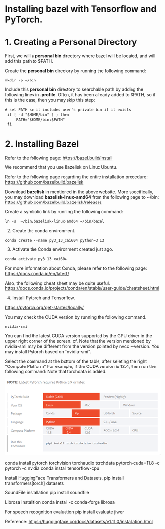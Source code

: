 # Installing bazel with Tensorflow and PyTorch.

# 1. Creating a Personal Directory
First, we will a **personal bin** directory where bazel will be located, and will add this path to $PATH.

Create the **personal bin** directory by running the following command:
```
mkdir -p ~/bin
```
Include this **personal bin** directory to searchable path by adding the following lines in **.profile**. 
Often, it has been already added to $PATH, so if this is the case, then you may skip this step:
```
# set PATH so it includes user's private bin if it exists
 if [ -d "$HOME/bin" ] ; then
     PATH="$HOME/bin:$PATH"
 fi
```

# 2. Installing Bazel
Refer to the following page:
https://bazel.build/install

We recommend that you use Bazelisk on Linux Ubuntu.

Refer to the following page regarding the entire installation procedure:
https://github.com/bazelbuild/bazelisk


Download  **bazelisk** in mentioned in the above website.
More specifically, you may download **bazelisk-linux-amd64** from the following page to ~/bin:
https://github.com/bazelbuild/bazelisk/releases

Create a symbolic link by running the following command:
```
ln -s  ~/bin/bazelisk-linux-amd64 ~/bin/bazel
```






2. Create the conda environment. 

```
conda create --name py3_13_xai604 python=3.13
```

3. Activate the Conda environment created just ago.

```
conda activate py3_13_xai604
```

For more information about Conda, please refer to the following page:
https://docs.conda.io/en/latest/


Also, the following cheat sheet may be quite useful.
https://docs.conda.io/projects/conda/en/stable/user-guide/cheatsheet.html


4. Install Pytorch and Tensorflow.

https://pytorch.org/get-started/locally/ 

You may check the CUDA version by running the following command.
```
nvidia-smi
```
You can find the latest CUDA version supported by the GPU driver in the upper right corner of the screen.
cf. Note that the version mentioned by nvidia-smi may be different from the version pointed by nvcc --version. You may install Pytorch based on "nvidia-smi".

Select the command at the bottom of the table, after seleting the right "Compute Platform" For example, if the CUDA version is 12.4, then run the following command: Note that torchdata is added.


<img src="./pytorch_install.png" title="Github_Logo"></img>

conda install pytorch torchvision torchaudio torchdata pytorch-cuda=11.8 -c pytorch -c nvidia
conda install tensorflow-cpu

Install HuggingFace Transformers and Datasets.
pip install transformers[torch] datasets

SoundFile installation
pip install soundfile

Librosa installtion
conda install -c conda-forge librosa

For speech recognition evaluation
pip install evaluate jiwer

Reference: https://huggingface.co/docs/datasets/v1.11.0/installation.html
